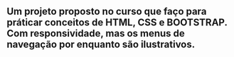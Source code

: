 ## Um projeto proposto no curso que faço para práticar conceitos de HTML, CSS e BOOTSTRAP. Com responsividade, mas os menus de navegação por enquanto são ilustrativos. 